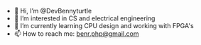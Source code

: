 - 👋 Hi, I’m @DevBennyturtle
- 👀 I’m interested in CS and electrical engineering
- 🌱 I’m currently learning CPU design and working with FPGA's
- 📫 How to reach me: benr.php@gmail.com

<!---
DevBennyturtle/DevBennyturtle is a ✨ special ✨ repository because its `README.md` (this file) appears on your GitHub profile.
You can click the Preview link to take a look at your changes.
--->

